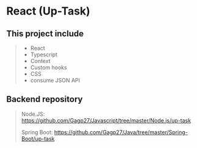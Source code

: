 # React (Up-Task)

## This project include
>+ React
>+ Typescript
>+ Context
>+ Custom hooks
>+ CSS
>+ consume JSON API

## Backend repository
> Node.JS: https://github.com/Gagp27/Javascript/tree/master/Node.js/up-task
>
> Spring Boot: https://github.com/Gagp27/Java/tree/master/Spring-Boot/up-task

